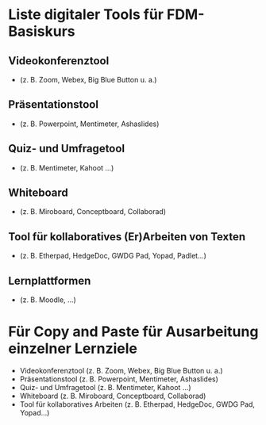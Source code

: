 # Liste digitaler Tools für FDM-Basiskurs

## Videokonferenztool 
* (z. B. Zoom, Webex, Big Blue Button u. a.)
## Präsentationstool
* (z. B. Powerpoint, Mentimeter, Ashaslides)
## Quiz- und Umfragetool 
* (z. B. Mentimeter, Kahoot ...)
## Whiteboard
* (z. B. Miroboard, Conceptboard, Collaborad)
## Tool für kollaboratives (Er)Arbeiten von Texten 
* (z. B. Etherpad, HedgeDoc, GWDG Pad, Yopad, Padlet...)
## Lernplattformen
* (z. B. Moodle, ...)


# Für Copy and Paste für Ausarbeitung einzelner Lernziele
* Videokonferenztool (z. B. Zoom, Webex, Big Blue Button u. a.)
* Präsentationstool (z. B. Powerpoint, Mentimeter, Ashaslides)
* Quiz- und Umfragetool (z. B. Mentimeter, Kahoot ...)
* Whiteboard (z. B. Miroboard, Conceptboard, Collaborad)
* Tool für kollaboratives Arbeiten (z. B. Etherpad, HedgeDoc, GWDG Pad, Yopad...)
